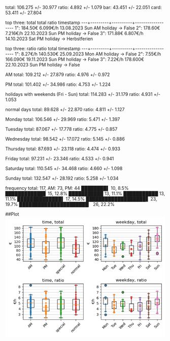 total: 106.275 +/- 30.977
ratio:   4.892 +/-  1.079
bar:    43.451 +/- 22.051
card:   53.411 +/- 27.804


top three: total
      total      ratio        timestamp
---+---------+----------+------------------
1":  184.50€   6.099€/h   13.08.2023 Sun AM
     holiday -> False
2":  178.60€   7.216€/h   22.10.2023 Sun PM
     holiday -> False
3":  171.88€   6.807€/h   14.10.2023 Sat PM
     holiday -> Herbstferien


top three: ratio
      ratio      total        timestamp
---+---------+----------+------------------
1":  8.27€/h   140.530€   25.09.2023 Mon AM
     holiday -> False
2":  7.55€/h   166.090€   19.11.2023 Sun PM
     holiday -> False
3":  7.22€/h   178.600€   22.10.2023 Sun PM
     holiday -> False


AM
total: 109.212 +/- 27.879
ratio:   4.976 +/-  0.972

PM
total: 101.402 +/- 34.986
ratio:   4.753 +/-  1.224


holidays with weekends (Fri - Sun)
total: 114.283 +/- 31.179
ratio:   4.931 +/-  1.053

normal days
total:  89.628 +/- 22.870
ratio:   4.811 +/-  1.127


Monday
total: 106.546 +/- 29.969
ratio:   5.471 +/-  1.397

Tuesday
total:  87.067 +/- 17.778
ratio:   4.775 +/-  0.857

Wednesday
total:  98.542 +/- 17.072
ratio:   5.145 +/-  0.886

Thursday
total:  87.693 +/- 23.118
ratio:   4.474 +/-  0.933

Friday
total:  97.231 +/- 23.346
ratio:   4.533 +/-  0.941

Saturday
total: 110.545 +/- 34.468
ratio:   4.660 +/-  1.098

Sunday
total: 132.547 +/- 28.192
ratio:   5.258 +/-  1.034


frequency
total: 117, AM: 73, PM: 44
████████▌ 10, 8.5%
████████████▊ 15, 12.8%
███████████ 13, 11.1%
███████████ 13, 11.1%
██████████████▌ 17, 14.5%
███████████████████▋ 23, 19.7%
██████████████████████▏ 26, 22.2%


##Plot![Image](harvest.png)